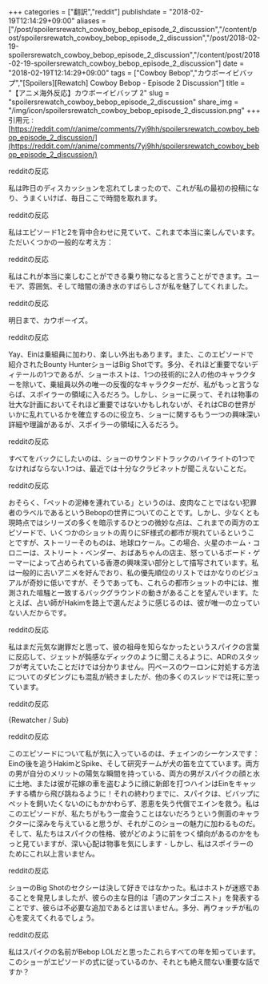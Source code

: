 +++
categories = ["翻訳","reddit"]
publishdate = "2018-02-19T12:14:29+09:00"
aliases = ["/post/spoilersrewatch_cowboy_bebop_episode_2_discussion","/content/post/spoilersrewatch_cowboy_bebop_episode_2_discussion","/post/2018-02-19-spoilersrewatch_cowboy_bebop_episode_2_discussion","/content/post/2018-02-19-spoilersrewatch_cowboy_bebop_episode_2_discussion"]
date = "2018-02-19T12:14:29+09:00"
tags = ["Cowboy Bebop","カウボーイビバップ","[Spoilers][Rewatch] Cowboy Bebop - Episode 2 Discussion"]
title = "【アニメ海外反応】カウボーイビバップ 2"
slug = "spoilersrewatch_cowboy_bebop_episode_2_discussion"
share_img = "/img/icon/spoilersrewatch_cowboy_bebop_episode_2_discussion.png"
+++
引用元 : [https://reddit.com/r/anime/comments/7yj9hh/spoilersrewatch_cowboy_bebop_episode_2_discussion/](https://reddit.com/r/anime/comments/7yj9hh/spoilersrewatch_cowboy_bebop_episode_2_discussion/)

<p><span class="reddit-comment">redditの反応</span></p>私は昨日のディスカッションを忘れてしまったので、これが私の最初の投稿になり、うまくいけば、毎日ここで時間を取れます。

<p><span class="reddit-comment">redditの反応</span></p>私はエピソード1と2を背中合わせに見ていて、これまで本当に楽しんでいます。ただいくつかの一般的な考え方：

<p><span class="reddit-comment">redditの反応</span></p>私はこれが本当に楽しむことができる乗り物になると言うことができます。ユーモア、雰囲気、そして暗闇の湧き水のすばらしさが私を魅了してくれました。

<p><span class="reddit-comment">redditの反応</span></p>明日まで、カウボーイズ。

<p><span class="reddit-comment">redditの反応</span></p>Yay、Einは乗組員に加わり、楽しい外出もあります。また、このエピソードで紹介されたBounty HunterショーはBig Shotです。多分、それほど重要でないディテールの1つであるが、ショーホストは、1つの技術的に2人の他のキャラクターを除いて、乗組員以外の唯一の反復的なキャラクターだが、私がもっと言うならば、スポイラーの領域に入るだろう。しかし、ショーに戻って、それは物事の壮大な計画においてそれほど重要ではないかもしれないが、それはCBの世界がいかに乱れているかを確立するのに役立ち、ショーに関するもう一つの興味深い詳細や理論があるが、スポイラーの領域に入るだろう。

<p><span class="reddit-comment">redditの反応</span></p>すべてをバックにしたいのは、ショーのサウンドトラックのハイライトの1つでなければならない.1つは、最近では十分なクラビネットが聞こえないことだ。

<p><span class="reddit-comment">redditの反応</span></p>おそらく、「ペットの泥棒を連れている」というのは、皮肉なことではない犯罪者のラベルであるというBebopの世界についてのことです。しかし、少なくとも現時点ではシリーズの多くを暗示するひとつの微妙な点は、これまでの両方のエピソードで、いくつかのショットの周りにSF様式の都市が現れているということですが、ストーリーそのものは、地球ロケール。この場合、火星のホーム・コロニーは、ストリート・ベンダー、おばあちゃんの店主、怒っているボード・ゲーマーによって占められている香港の興味深い部分として描写されています。私は一般的に古いアニメを好んでおり、私の優先順位のリストではかなりのビジュアルが奇妙に低いですが、そうであっても、これらの都市ショットの中には、推測された喧騒と一致するバックグラウンドの動きがあることを望んでいます。たとえば、占い師がHakimを路上で選んだように感じるのは、彼が唯一の立っていない人だからです。

<p><span class="reddit-comment">redditの反応</span></p>私はまだ元気な謝罪だと思って、彼の祖母を知らなかったというスパイクの言葉に反応して、ジェットが鈍感なディックのように聞こえるように、ADRのスタッフが考えていたことだけでは分かりません。円ベースのウーロンに対処する方法についてのダビングにも混乱が続きましたが、他の多くのスレッドでは死に至っています。

<p><span class="reddit-comment">redditの反応</span></p>{Rewatcher / Sub}

<p><span class="reddit-comment">redditの反応</span></p>このエピソードについて私が気に入っているのは、チェインのシーケンスです：Einの後を追うHakimとSpike、そして研究チームが犬の笛を立てています。両方の男が自分のメリットの陽気な瞬間を持っている、両方の男がスパイクの顔と水に土地、または彼が花嫁の車を盗むように顔に新郎を打つハインはEinをキャッチする橋から飛び跳ねるように！それの終わりまでに、スパイクは、ビバップにペットを飼いたくないのにもかかわらず、恩恵を失う代償でエインを救う。私はこのエピソードが、私たちがもう一度会うことはないだろうという側面のキャラクターに深みを与えていると思うが、それがこのショーの魅力に加わるものだ。そして、私たちはスパイクの性格、彼がどのように前をつく傾向があるのか​​をもっと見ていますが、深い心配は物事を気にします - しかし、私はスポイラーのためにこれ以上言いません。

<p><span class="reddit-comment">redditの反応</span></p>ショーのBig Shotのセクシーは決して好きではなかった。私はホストが迷惑であることを発見しましたが、彼らの主な目的は「週のアンタゴニスト」を発表することです、彼らは不必要な追加であるとは言いません。多分、再ウォッチが私の心を変えてくれるでしょう。

<p><span class="reddit-comment">redditの反応</span></p>私はスパイクの名前がBebop LOLだと思ったこれらすべての年を知っています。このショーがエピソードの式に従っているのか、それとも絶え間ない重要な話ですか？
